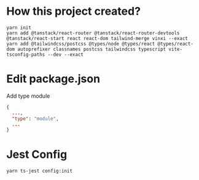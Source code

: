 
# How this project created?

```shell
yarn init
yarn add @tanstack/react-router @tanstack/react-router-devtools @tanstack/react-start react react-dom tailwind-merge vinxi --exact
yarn add @tailwindcss/postcss @types/node @types/react @types/react-dom autoprefixer classnames postcss tailwindcss typescript vite-tsconfig-paths --dev --exact
```

# Edit package.json
Add type module
```json
{
  ...,
  "type": "module",
  ...
}
```

# Jest Config
```shell
yarn ts-jest config:init
```